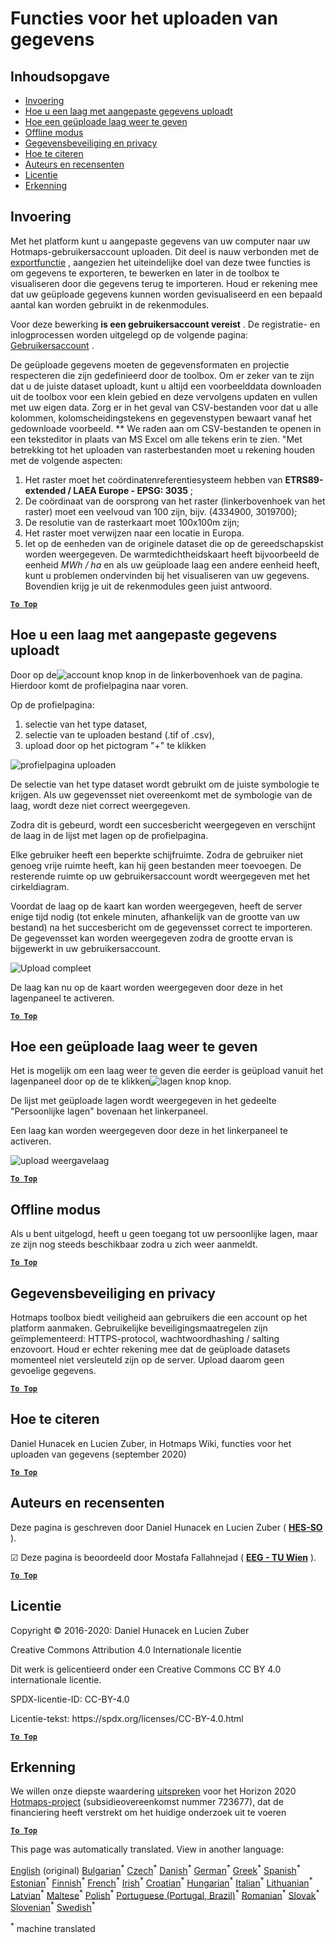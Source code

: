 <h1><a class="anchor" id="data-upload-functionalities" href="#data-upload-functionalities"><i class="fa fa-link"></i></a>Functies voor het uploaden van gegevens</h1><h2><a class="anchor" id="table-of-contents" href="#table-of-contents"><i class="fa fa-link"></i></a> Inhoudsopgave</h2><ul><li> <a href="#introduction">Invoering</a></li><li> <a href="#how-to-upload-a-layer-with-custom-data">Hoe u een laag met aangepaste gegevens uploadt</a></li><li> <a href="#how-to-display-an-uploaded-layer">Hoe een geüploade laag weer te geven</a></li><li> <a href="#offline-mode">Offline modus</a></li><li> <a href="#data-security-and-privacy">Gegevensbeveiliging en privacy</a></li><li> <a href="#how-to-cite">Hoe te citeren</a></li><li> <a href="#authors-and-reviewers">Auteurs en recensenten</a></li><li> <a href="#license">Licentie</a></li><li> <a href="#acknowledgement">Erkenning</a></li></ul><h2><a class="anchor" id="introduction" href="#introduction"><i class="fa fa-link"></i></a> Invoering</h2><p> Met het platform kunt u aangepaste gegevens van uw computer naar uw Hotmaps-gebruikersaccount uploaden. Dit deel is nauw verbonden met de <a href="Data-export-functionalities">exportfunctie</a> , aangezien het uiteindelijke doel van deze twee functies is om gegevens te exporteren, te bewerken en later in de toolbox te visualiseren door die gegevens terug te importeren. Houd er rekening mee dat uw geüploade gegevens kunnen worden gevisualiseerd en een bepaald aantal kan worden gebruikt in de rekenmodules.</p><p> Voor deze bewerking <strong>is een gebruikersaccount vereist</strong> . De registratie- en inlogprocessen worden uitgelegd op de volgende pagina: <a href="Introduction-to-user-interface#Connect">Gebruikersaccount</a> .</p><p> De geüploade gegevens moeten de gegevensformaten en projectie respecteren die zijn gedefinieerd door de toolbox. Om er zeker van te zijn dat u de juiste dataset uploadt, kunt u altijd een voorbeelddata downloaden uit de toolbox voor een klein gebied en deze vervolgens updaten en vullen met uw eigen data. Zorg er in het geval van CSV-bestanden voor dat u alle kolommen, kolomscheidingstekens en gegevenstypen bewaart vanaf het gedownloade voorbeeld. ** We raden aan om CSV-bestanden te openen in een teksteditor in plaats van MS Excel om alle tekens erin te zien. &quot;Met betrekking tot het uploaden van rasterbestanden moet u rekening houden met de volgende aspecten:</p><ol><li> Het raster moet het coördinatenreferentiesysteem hebben van <strong>ETRS89-extended / LAEA Europe - EPSG: 3035</strong> ;</li><li> De coördinaat van de oorsprong van het raster (linkerbovenhoek van het raster) moet een veelvoud van 100 zijn, bijv. (4334900, 3019700);</li><li> De resolutie van de rasterkaart moet 100x100m zijn;</li><li> Het raster moet verwijzen naar een locatie in Europa.</li><li> let op de eenheden van de originele dataset die op de gereedschapskist worden weergegeven. De warmtedichtheidskaart heeft bijvoorbeeld de eenheid <em>MWh / ha</em> en als uw geüploade laag een andere eenheid heeft, kunt u problemen ondervinden bij het visualiseren van uw gegevens. Bovendien krijg je uit de rekenmodules geen juist antwoord.</li></ol><p> <a href="#table-of-contents"><strong><code>To Top</code></strong></a></p><h2><a class="anchor" id="how-to-upload-a-layer-with-custom-data" href="#how-to-upload-a-layer-with-custom-data"><i class="fa fa-link"></i></a> Hoe u een laag met aangepaste gegevens uploadt</h2><p> Door op de<img alt="account knop" src="../images/account-btn.png"/> knop in de linkerbovenhoek van de pagina. Hierdoor komt de profielpagina naar voren.</p><p> Op de profielpagina:</p><ol><li> selectie van het type dataset,</li><li> selectie van te uploaden bestand (.tif of .csv),</li><li> upload door op het pictogram &quot;+&quot; te klikken</li></ol><img alt="profielpagina uploaden" src="../images/profile-upload.png"/><p> De selectie van het type dataset wordt gebruikt om de juiste symbologie te krijgen. Als uw gegevensset niet overeenkomt met de symbologie van de laag, wordt deze niet correct weergegeven.</p><p> Zodra dit is gebeurd, wordt een succesbericht weergegeven en verschijnt de laag in de lijst met lagen op de profielpagina.</p><p> Elke gebruiker heeft een beperkte schijfruimte. Zodra de gebruiker niet genoeg vrije ruimte heeft, kan hij geen bestanden meer toevoegen. De resterende ruimte op uw gebruikersaccount wordt weergegeven met het cirkeldiagram.</p><p> Voordat de laag op de kaart kan worden weergegeven, heeft de server enige tijd nodig (tot enkele minuten, afhankelijk van de grootte van uw bestand) na het succesbericht om de gegevensset correct te importeren. De gegevensset kan worden weergegeven zodra de grootte ervan is bijgewerkt in uw gebruikersaccount.</p><img alt="Upload compleet" src="../images/upload_complete.png"/><p> De laag kan nu op de kaart worden weergegeven door deze in het lagenpaneel te activeren.</p><p> <a href="#table-of-contents"><strong><code>To Top</code></strong></a></p><h2><a class="anchor" id="how-to-display-an-uploaded-layer" href="#how-to-display-an-uploaded-layer"><i class="fa fa-link"></i></a> Hoe een geüploade laag weer te geven</h2><p> Het is mogelijk om een laag weer te geven die eerder is geüpload vanuit het lagenpaneel door op de te klikken<img alt="lagen knop" src="../images/layers-btn.png"/> knop.</p><p> De lijst met geüploade lagen wordt weergegeven in het gedeelte &quot;Persoonlijke lagen&quot; bovenaan het linkerpaneel.</p><p> Een laag kan worden weergegeven door deze in het linkerpaneel te activeren.</p><img alt="upload weergavelaag" src="../images/upload-layers.png"/><p> <a href="#table-of-contents"><strong><code>To Top</code></strong></a></p><h2><a class="anchor" id="offline-mode" href="#offline-mode"><i class="fa fa-link"></i></a> Offline modus</h2><p> Als u bent uitgelogd, heeft u geen toegang tot uw persoonlijke lagen, maar ze zijn nog steeds beschikbaar zodra u zich weer aanmeldt.</p><p> <a href="#table-of-contents"><strong><code>To Top</code></strong></a></p><h2><a class="anchor" id="data-security-and-privacy" href="#data-security-and-privacy"><i class="fa fa-link"></i></a> Gegevensbeveiliging en privacy</h2><p> Hotmaps toolbox biedt veiligheid aan gebruikers die een account op het platform aanmaken. Gebruikelijke beveiligingsmaatregelen zijn geïmplementeerd: HTTPS-protocol, wachtwoordhashing / salting enzovoort. Houd er echter rekening mee dat de geüploade datasets momenteel niet versleuteld zijn op de server. Upload daarom geen gevoelige gegevens.</p><p> <a href="#table-of-contents"><strong><code>To Top</code></strong></a></p><h2><a class="anchor" id="how-to-cite" href="#how-to-cite"><i class="fa fa-link"></i></a> Hoe te citeren</h2><p> Daniel Hunacek en Lucien Zuber, in Hotmaps Wiki, functies voor het uploaden van gegevens (september 2020)</p><p> <a href="#table-of-contents"><strong><code>To Top</code></strong></a></p><h2><a class="anchor" id="authors-and-reviewers" href="#authors-and-reviewers"><i class="fa fa-link"></i></a> Auteurs en recensenten</h2><p> Deze pagina is geschreven door Daniel Hunacek en Lucien Zuber ( <strong><a href="https://www.hevs.ch">HES-SO</a></strong> ).</p><p> ☑ Deze pagina is beoordeeld door Mostafa Fallahnejad ( <strong><a href="https://eeg.tuwien.ac.at/">EEG - TU Wien</a></strong> ).</p><p> <a href="#table-of-contents"><strong><code>To Top</code></strong></a></p><h2><a class="anchor" id="license" href="#license"><i class="fa fa-link"></i></a> Licentie</h2><p> Copyright © 2016-2020: Daniel Hunacek en Lucien Zuber</p><p> Creative Commons Attribution 4.0 Internationale licentie</p><p> Dit werk is gelicentieerd onder een Creative Commons CC BY 4.0 internationale licentie.</p><p> SPDX-licentie-ID: CC-BY-4.0</p><p> Licentie-tekst: https://spdx.org/licenses/CC-BY-4.0.html</p><p> <a href="#table-of-contents"><strong><code>To Top</code></strong></a></p><h2><a class="anchor" id="acknowledgement" href="#acknowledgement"><i class="fa fa-link"></i></a> Erkenning</h2><p> We willen onze diepste waardering <a href="https://www.hotmaps-project.eu">uitspreken</a> voor het Horizon 2020 <a href="https://www.hotmaps-project.eu">Hotmaps-project</a> (subsidieovereenkomst nummer 723677), dat de financiering heeft verstrekt om het huidige onderzoek uit te voeren</p><p> <a href="#table-of-contents"><strong><code>To Top</code></strong></a></p>
<!--- THIS IS A SUPER UNIQUE IDENTIFIER -->

This page was automatically translated. View in another language:

[English](../en/Data-upload-functionalities) (original) [Bulgarian](../bg/Data-upload-functionalities)<sup>\*</sup> [Czech](../cs/Data-upload-functionalities)<sup>\*</sup> [Danish](../da/Data-upload-functionalities)<sup>\*</sup> [German](../de/Data-upload-functionalities)<sup>\*</sup> [Greek](../el/Data-upload-functionalities)<sup>\*</sup> [Spanish](../es/Data-upload-functionalities)<sup>\*</sup> [Estonian](../et/Data-upload-functionalities)<sup>\*</sup> [Finnish](../fi/Data-upload-functionalities)<sup>\*</sup> [French](../fr/Data-upload-functionalities)<sup>\*</sup> [Irish](../ga/Data-upload-functionalities)<sup>\*</sup> [Croatian](../hr/Data-upload-functionalities)<sup>\*</sup> [Hungarian](../hu/Data-upload-functionalities)<sup>\*</sup> [Italian](../it/Data-upload-functionalities)<sup>\*</sup> [Lithuanian](../lt/Data-upload-functionalities)<sup>\*</sup> [Latvian](../lv/Data-upload-functionalities)<sup>\*</sup> [Maltese](../mt/Data-upload-functionalities)<sup>\*</sup>  [Polish](../pl/Data-upload-functionalities)<sup>\*</sup> [Portuguese (Portugal, Brazil)](../pt/Data-upload-functionalities)<sup>\*</sup> [Romanian](../ro/Data-upload-functionalities)<sup>\*</sup> [Slovak](../sk/Data-upload-functionalities)<sup>\*</sup> [Slovenian](../sl/Data-upload-functionalities)<sup>\*</sup> [Swedish](../sv/Data-upload-functionalities)<sup>\*</sup> 

<sup>\*</sup> machine translated
